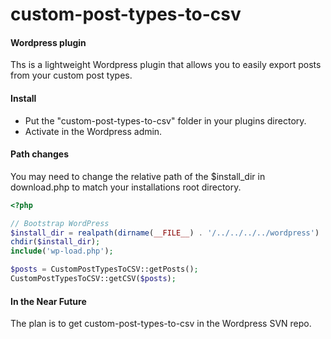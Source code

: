 custom-post-types-to-csv 
========================

#### Wordpress plugin
Ths is a lightweight Wordpress plugin that allows you to easily export posts from your custom post types.

#### Install

* Put the "custom-post-types-to-csv" folder in your plugins directory.
* Activate in the Wordpress admin.

#### Path changes
You may need to change the relative path of the $install_dir in download.php to match your installations root directory.

```PHP
<?php

// Bootstrap WordPress
$install_dir = realpath(dirname(__FILE__) . '/../../../../wordpress') . '/'; // You might have to change this
chdir($install_dir);
include('wp-load.php');

$posts = CustomPostTypesToCSV::getPosts(); 
CustomPostTypesToCSV::getCSV($posts);


```

#### In the Near Future
The plan is to get custom-post-types-to-csv in the Wordpress SVN repo.
